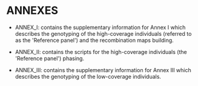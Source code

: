 # ANNEXES

- ANNEX_I: contains the supplementary information for Annex I which describes the genotyping of the high-coverage individuals (referred to as the 'Reference panel') and the recombination maps building.

- ANNEX_II: contains the scripts for the high-coverage individuals (the 'Reference panel') phasing.

- ANNEX_III: contains the supplementary information for Annex III which describes the genotyping of the low-coverage individuals.
